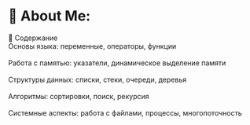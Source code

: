 # 💫 About Me:
📌 Содержание<br>Основы языка: переменные, операторы, функции<br><br>Работа с памятью: указатели, динамическое выделение памяти<br><br>Структуры данных: списки, стеки, очереди, деревья<br><br>Алгоритмы: сортировки, поиск, рекурсия<br><br>Системные аспекты: работа с файлами, процессы, многопоточность
